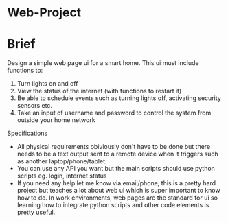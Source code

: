 # Web-Project

# Brief

Design a simple web page ui for a smart home. This ui must include functions to:

1. Turn lights on and off
2. View the status of the internet (with functions to restart it)
3. Be able to schedule events such as turning lights off, activating security sensors etc.
4. Take an input of username and password to control the system from outside your home network

Specifications
- All physical requirements obiviously don't have to be done but there needs to be a text output sent to a remote device when it triggers such as another laptop/phone/tablet.
- You can use any API you want but the main scripts should use python scripts eg. login, internet status
- If you need any help let me know via email/phone, this is a pretty hard project but teaches a lot about web ui which is super important to know how to do. In work environments, web pages are the standard for ui so learning how to integrate python scripts and other code elements is pretty useful.
